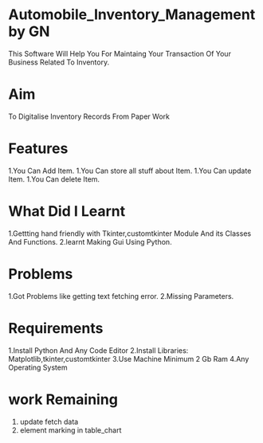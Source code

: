 # Automobile_Inventory_Management by GN
This Software Will Help You For Maintaing Your Transaction Of Your Business Related To Inventory.

# Aim 
To Digitalise Inventory Records From Paper Work

# Features 
1.You Can Add Item.
1.You Can store all stuff about Item.
1.You Can update Item.
1.You Can delete Item.

# What Did I Learnt
1.Gettting hand friendly with Tkinter,customtkinter Module And its Classes And Functions.
2.learnt Making Gui Using Python. 

# Problems 
1.Got Problems like getting text fetching error.
2.Missing Parameters.

# Requirements
1.Install Python  And Any Code Editor
2.Install Libraries:
      Matplotlib,tkinter,customtkinter
3.Use Machine Minimum 2 Gb Ram
4.Any Operating System

# work Remaining 
1. update fetch data
2. element marking in table_chart 

